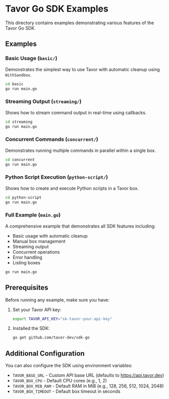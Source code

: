# Tavor Go SDK Examples

This directory contains examples demonstrating various features of the Tavor Go SDK.

## Examples

### Basic Usage (`basic/`)

Demonstrates the simplest way to use Tavor with automatic cleanup using `WithSandbox`.

```bash
cd basic
go run main.go
```

### Streaming Output (`streaming/`)

Shows how to stream command output in real-time using callbacks.

```bash
cd streaming
go run main.go
```

### Concurrent Commands (`concurrent/`)

Demonstrates running multiple commands in parallel within a single box.

```bash
cd concurrent
go run main.go
```

### Python Script Execution (`python-script/`)

Shows how to create and execute Python scripts in a Tavor box.

```bash
cd python-script
go run main.go
```

### Full Example (`main.go`)

A comprehensive example that demonstrates all SDK features including:

- Basic usage with automatic cleanup
- Manual box management
- Streaming output
- Concurrent operations
- Error handling
- Listing boxes

```bash
go run main.go
```

## Prerequisites

Before running any example, make sure you have:

1. Set your Tavor API key:

   ```bash
   export TAVOR_API_KEY="sk-tavor-your-api-key"
   ```

2. Installed the SDK:

   ```bash
   go get github.com/tavor-dev/sdk-go
   ```

## Additional Configuration

You can also configure the SDK using environment variables:

- `TAVOR_BASE_URL` - Custom API base URL (defaults to <https://api.tavor.dev>)
- `TAVOR_BOX_CPU` - Default CPU cores (e.g., 1, 2)
- `TAVOR_BOX_MIB_RAM` - Default RAM in MiB (e.g., 128, 256, 512, 1024, 2048)
- `TAVOR_BOX_TIMEOUT` - Default box timeout in seconds

